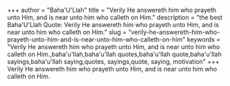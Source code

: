 +++
author = "Baha'U'Llah"
title = "Verily He answereth him who prayeth unto Him, and is near unto him who calleth on Him."
description = "the best Baha'U'Llah Quote: Verily He answereth him who prayeth unto Him, and is near unto him who calleth on Him."
slug = "verily-he-answereth-him-who-prayeth-unto-him-and-is-near-unto-him-who-calleth-on-him"
keywords = "Verily He answereth him who prayeth unto Him, and is near unto him who calleth on Him.,baha'u'llah,baha'u'llah quotes,baha'u'llah quote,baha'u'llah sayings,baha'u'llah saying,quotes, sayings,quote, saying, motivation"
+++
Verily He answereth him who prayeth unto Him, and is near unto him who calleth on Him.
